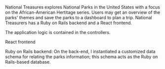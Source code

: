 National Treasures explores National Parks in the United States with a focus on the African-American Hertitage series. Users may get an overview of the parks' themes and save the parks to a dashboard to plan a trip. National Treasurers has a Ruby on Rails backend and a React frontend.

The application logic is contained in the controllers.

React frontend

Ruby on Rails backend:
On the back-end, I instantiated a customized data schema for relating the parks information; this schema acts as the Ruby on Rails-based database.